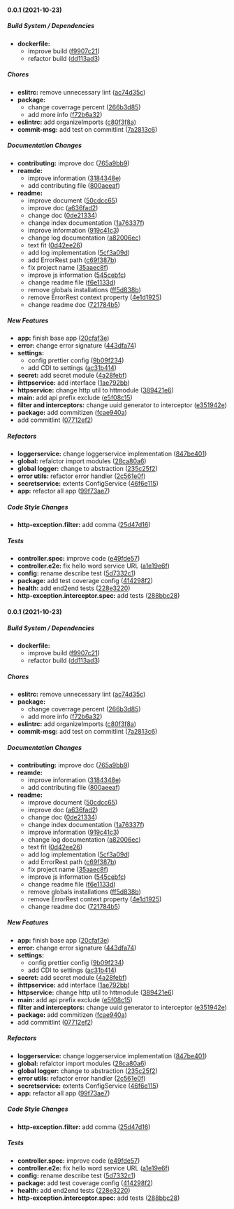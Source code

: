 #### 0.0.1 (2021-10-23)

##### Build System / Dependencies

* **dockerfile:**
  *  improve build ([f9907c21](https://github.com/mikemajesty/nestjs-boilerplat/commit/f9907c21411d4415534031eac33c2579c9a252f0))
  *  refactor build ([dd113ad3](https://github.com/mikemajesty/nestjs-boilerplat/commit/dd113ad3e53cd94e76a09b5053a1fd8860d785da))

##### Chores

* **eslitrc:**  remove unnecessary lint ([ac74d35c](https://github.com/mikemajesty/nestjs-boilerplat/commit/ac74d35c32d218767e4e893feb6179e06051ac5d))
* **package:**
  *  change coverrage percent ([266b3d85](https://github.com/mikemajesty/nestjs-boilerplat/commit/266b3d850548847e06cb152267ce6f82c6671211))
  *  add more info ([f72b6a32](https://github.com/mikemajesty/nestjs-boilerplat/commit/f72b6a32e127d9f5979505f0ba00dec5a3e4bf8e))
* **eslintrc:**  add organizeImports ([c80f3f8a](https://github.com/mikemajesty/nestjs-boilerplat/commit/c80f3f8a8e0ec82e0433e86153cdaa3dfb5d25dc))
* **commit-msg:**  add test on commitlint ([7a2813c6](https://github.com/mikemajesty/nestjs-boilerplat/commit/7a2813c67c72dcae803826d33c2d7054914332b7))

##### Documentation Changes

* **contributing:**  improve doc ([765a9bb9](https://github.com/mikemajesty/nestjs-boilerplat/commit/765a9bb9a5b5c906ffab74d7ac290c06613806fd))
* **reamde:**
  *  improve information ([3184348e](https://github.com/mikemajesty/nestjs-boilerplat/commit/3184348e16407bafec023b592b184b7fe259329f))
  *  add contributing file ([800aeeaf](https://github.com/mikemajesty/nestjs-boilerplat/commit/800aeeaf4c37c8fff50c57ec26817cb5af3ad9d2))
* **readme:**
  *  improve document ([50cdcc65](https://github.com/mikemajesty/nestjs-boilerplat/commit/50cdcc65041b3af5f92e96f332468e7aa61ede8d))
  *  improve doc ([a636fad2](https://github.com/mikemajesty/nestjs-boilerplat/commit/a636fad286224d5488457f1ebb7972f52c783fe1))
  *  change doc ([0de21334](https://github.com/mikemajesty/nestjs-boilerplat/commit/0de2133441fc8baaeb48fb54a0e960f2e3cd4fc3))
  *  change index documentation ([1a76337f](https://github.com/mikemajesty/nestjs-boilerplat/commit/1a76337fc5ba22f72c1fc14cde8273e3ad80714a))
  *  improve information ([919c41c3](https://github.com/mikemajesty/nestjs-boilerplat/commit/919c41c3d10b91b9c59e95958654c4a0ab8b92b1))
  *  change log documentation ([a82006ec](https://github.com/mikemajesty/nestjs-boilerplat/commit/a82006ec2903f7d3bddf62e6bc0c46523da09ae8))
  *  text fit ([0d42ee26](https://github.com/mikemajesty/nestjs-boilerplat/commit/0d42ee261c8697e97d8d682d9771707a53b925f3))
  *  add log implementation ([5cf3a09d](https://github.com/mikemajesty/nestjs-boilerplat/commit/5cf3a09d2b179984a0766b7e05a946a8687dfa31))
  *  add ErrorRest path ([c69f387b](https://github.com/mikemajesty/nestjs-boilerplat/commit/c69f387b990d25b9c4949c1886d1a0ed22f061de))
  *  fix project name ([35aaec8f](https://github.com/mikemajesty/nestjs-boilerplat/commit/35aaec8f6a4c6f252817f932d458ebbc54f87b7b))
  *  improve js information ([545cebfc](https://github.com/mikemajesty/nestjs-boilerplat/commit/545cebfcd40115bf4fdd812c8f40bd62cd8f8661))
  *  change readme file ([f6e1133d](https://github.com/mikemajesty/nestjs-boilerplat/commit/f6e1133d20c37e057cab7d7b527d6e9615473d11))
  *  remove globals installations ([ff5d838b](https://github.com/mikemajesty/nestjs-boilerplat/commit/ff5d838ba52c8e291c16d895562af78d31a19f23))
  *  remove ErrorRest context property ([4e1d1925](https://github.com/mikemajesty/nestjs-boilerplat/commit/4e1d1925b1dd100307a374b4684b4453c5e66166))
  *  change readme doc ([721784b5](https://github.com/mikemajesty/nestjs-boilerplat/commit/721784b572c4d415e51ad0536584214dcb8968af))

##### New Features

* **app:**  finish base app ([20cfaf3e](https://github.com/mikemajesty/nestjs-boilerplat/commit/20cfaf3efcdb61fce6e24e2163371f068b8921cb))
* **error:**  change error signature ([443dfa74](https://github.com/mikemajesty/nestjs-boilerplat/commit/443dfa746795b4ee6d2ac0a350459e3e3cf1bbe1))
* **settings:**
  *  config prettier config ([9b09f234](https://github.com/mikemajesty/nestjs-boilerplat/commit/9b09f2341974a4c06e72f50e27ea70ac65753a8d))
  *  add CDI to settings ([ac31b414](https://github.com/mikemajesty/nestjs-boilerplat/commit/ac31b4144fd7145d6e60bde9558a070571861d76))
* **secret:**  add secret module ([4a28febf](https://github.com/mikemajesty/nestjs-boilerplat/commit/4a28febf689145ec89b13215c7f6a3383b3d3fcd))
* **ihttpservice:**  add interface ([1ae792bb](https://github.com/mikemajesty/nestjs-boilerplat/commit/1ae792bb24ac49eafb910695e4447848a91eb908))
* **httpservice:**  change http util to httmodule ([389421e6](https://github.com/mikemajesty/nestjs-boilerplat/commit/389421e6235c98b1e91dfa0ed68e4f9cd3e58456))
* **main:**  add api prefix exclude ([e5f08c15](https://github.com/mikemajesty/nestjs-boilerplat/commit/e5f08c15fe293147ea7241ae8791507dd37317d3))
* **filter and interceptors:**  change uuid generator to interceptor ([e351942e](https://github.com/mikemajesty/nestjs-boilerplat/commit/e351942e4a9a55d10e70590ce4eec85a17713f2d))
* **package:**  add commitizen ([fcae940a](https://github.com/mikemajesty/nestjs-boilerplat/commit/fcae940a9f0f982266dd1cd94e2e2d78463f8573))
*  add commitlint ([07712ef2](https://github.com/mikemajesty/nestjs-boilerplat/commit/07712ef2a0a9411242155adcd913d341a5ee8f1b))

##### Refactors

* **loggerservice:**  change loggerservice implementation ([847be401](https://github.com/mikemajesty/nestjs-boilerplat/commit/847be40112ec7c30e4fd8226ef8d6746020e33c0))
* **global:**  refalctor import modules ([28ca80a6](https://github.com/mikemajesty/nestjs-boilerplat/commit/28ca80a685bcbb9b136a522f45184d6654de1e02))
* **global logger:**  change to abstraction ([235c25f2](https://github.com/mikemajesty/nestjs-boilerplat/commit/235c25f23f3463204e955fdaa709060459676a73))
* **error utils:**  refactor error handler ([2c561e0f](https://github.com/mikemajesty/nestjs-boilerplat/commit/2c561e0fae81231c7de39f509a8c05dde97b1097))
* **secretservice:**  extents ConfigService ([46f6e115](https://github.com/mikemajesty/nestjs-boilerplat/commit/46f6e11581ce45500a4f2df046007195b7e062a1))
* **app:**  refactor all app ([99f73ae7](https://github.com/mikemajesty/nestjs-boilerplat/commit/99f73ae79b0b1b54fedfe87b1e2c3930e5604729))

##### Code Style Changes

* **http-exception.filter:**  add comma ([25d47d16](https://github.com/mikemajesty/nestjs-boilerplat/commit/25d47d16773b22e6d97e36ecae06c54c04bea09f))

##### Tests

* **controller.spec:**  improve code ([e49fde57](https://github.com/mikemajesty/nestjs-boilerplat/commit/e49fde574d96d83c7b6acfdac804c77ea9a92157))
* **controller.e2e:**  fix hello word service URL ([a1e19e6f](https://github.com/mikemajesty/nestjs-boilerplat/commit/a1e19e6f762090eea372e4a47e59d85224af3ce2))
* **config:**  rename describe test ([5d7332c1](https://github.com/mikemajesty/nestjs-boilerplat/commit/5d7332c1292544ad64ea17ace9fa3c547fc52daa))
* **package:**  add test coverage config ([414298f2](https://github.com/mikemajesty/nestjs-boilerplat/commit/414298f22c7e2ad4402a3e0dfbc52180fa56595a))
* **health:**  add end2end tests ([228e3220](https://github.com/mikemajesty/nestjs-boilerplat/commit/228e322041d11b4ae3196ae6f7458f4905b15d15))
* **http-exception.interceptor.spec:**  add tests ([288bbc28](https://github.com/mikemajesty/nestjs-boilerplat/commit/288bbc2853de9f81ba77eea44f2ad22b95ac92a8))

#### 0.0.1 (2021-10-23)

##### Build System / Dependencies

* **dockerfile:**
  *  improve build ([f9907c21](https://github.com/mikemajesty/nestjs-boilerplat/commit/f9907c21411d4415534031eac33c2579c9a252f0))
  *  refactor build ([dd113ad3](https://github.com/mikemajesty/nestjs-boilerplat/commit/dd113ad3e53cd94e76a09b5053a1fd8860d785da))

##### Chores

* **eslitrc:**  remove unnecessary lint ([ac74d35c](https://github.com/mikemajesty/nestjs-boilerplat/commit/ac74d35c32d218767e4e893feb6179e06051ac5d))
* **package:**
  *  change coverrage percent ([266b3d85](https://github.com/mikemajesty/nestjs-boilerplat/commit/266b3d850548847e06cb152267ce6f82c6671211))
  *  add more info ([f72b6a32](https://github.com/mikemajesty/nestjs-boilerplat/commit/f72b6a32e127d9f5979505f0ba00dec5a3e4bf8e))
* **eslintrc:**  add organizeImports ([c80f3f8a](https://github.com/mikemajesty/nestjs-boilerplat/commit/c80f3f8a8e0ec82e0433e86153cdaa3dfb5d25dc))
* **commit-msg:**  add test on commitlint ([7a2813c6](https://github.com/mikemajesty/nestjs-boilerplat/commit/7a2813c67c72dcae803826d33c2d7054914332b7))

##### Documentation Changes

* **contributing:**  improve doc ([765a9bb9](https://github.com/mikemajesty/nestjs-boilerplat/commit/765a9bb9a5b5c906ffab74d7ac290c06613806fd))
* **reamde:**
  *  improve information ([3184348e](https://github.com/mikemajesty/nestjs-boilerplat/commit/3184348e16407bafec023b592b184b7fe259329f))
  *  add contributing file ([800aeeaf](https://github.com/mikemajesty/nestjs-boilerplat/commit/800aeeaf4c37c8fff50c57ec26817cb5af3ad9d2))
* **readme:**
  *  improve document ([50cdcc65](https://github.com/mikemajesty/nestjs-boilerplat/commit/50cdcc65041b3af5f92e96f332468e7aa61ede8d))
  *  improve doc ([a636fad2](https://github.com/mikemajesty/nestjs-boilerplat/commit/a636fad286224d5488457f1ebb7972f52c783fe1))
  *  change doc ([0de21334](https://github.com/mikemajesty/nestjs-boilerplat/commit/0de2133441fc8baaeb48fb54a0e960f2e3cd4fc3))
  *  change index documentation ([1a76337f](https://github.com/mikemajesty/nestjs-boilerplat/commit/1a76337fc5ba22f72c1fc14cde8273e3ad80714a))
  *  improve information ([919c41c3](https://github.com/mikemajesty/nestjs-boilerplat/commit/919c41c3d10b91b9c59e95958654c4a0ab8b92b1))
  *  change log documentation ([a82006ec](https://github.com/mikemajesty/nestjs-boilerplat/commit/a82006ec2903f7d3bddf62e6bc0c46523da09ae8))
  *  text fit ([0d42ee26](https://github.com/mikemajesty/nestjs-boilerplat/commit/0d42ee261c8697e97d8d682d9771707a53b925f3))
  *  add log implementation ([5cf3a09d](https://github.com/mikemajesty/nestjs-boilerplat/commit/5cf3a09d2b179984a0766b7e05a946a8687dfa31))
  *  add ErrorRest path ([c69f387b](https://github.com/mikemajesty/nestjs-boilerplat/commit/c69f387b990d25b9c4949c1886d1a0ed22f061de))
  *  fix project name ([35aaec8f](https://github.com/mikemajesty/nestjs-boilerplat/commit/35aaec8f6a4c6f252817f932d458ebbc54f87b7b))
  *  improve js information ([545cebfc](https://github.com/mikemajesty/nestjs-boilerplat/commit/545cebfcd40115bf4fdd812c8f40bd62cd8f8661))
  *  change readme file ([f6e1133d](https://github.com/mikemajesty/nestjs-boilerplat/commit/f6e1133d20c37e057cab7d7b527d6e9615473d11))
  *  remove globals installations ([ff5d838b](https://github.com/mikemajesty/nestjs-boilerplat/commit/ff5d838ba52c8e291c16d895562af78d31a19f23))
  *  remove ErrorRest context property ([4e1d1925](https://github.com/mikemajesty/nestjs-boilerplat/commit/4e1d1925b1dd100307a374b4684b4453c5e66166))
  *  change readme doc ([721784b5](https://github.com/mikemajesty/nestjs-boilerplat/commit/721784b572c4d415e51ad0536584214dcb8968af))

##### New Features

* **app:**  finish base app ([20cfaf3e](https://github.com/mikemajesty/nestjs-boilerplat/commit/20cfaf3efcdb61fce6e24e2163371f068b8921cb))
* **error:**  change error signature ([443dfa74](https://github.com/mikemajesty/nestjs-boilerplat/commit/443dfa746795b4ee6d2ac0a350459e3e3cf1bbe1))
* **settings:**
  *  config prettier config ([9b09f234](https://github.com/mikemajesty/nestjs-boilerplat/commit/9b09f2341974a4c06e72f50e27ea70ac65753a8d))
  *  add CDI to settings ([ac31b414](https://github.com/mikemajesty/nestjs-boilerplat/commit/ac31b4144fd7145d6e60bde9558a070571861d76))
* **secret:**  add secret module ([4a28febf](https://github.com/mikemajesty/nestjs-boilerplat/commit/4a28febf689145ec89b13215c7f6a3383b3d3fcd))
* **ihttpservice:**  add interface ([1ae792bb](https://github.com/mikemajesty/nestjs-boilerplat/commit/1ae792bb24ac49eafb910695e4447848a91eb908))
* **httpservice:**  change http util to httmodule ([389421e6](https://github.com/mikemajesty/nestjs-boilerplat/commit/389421e6235c98b1e91dfa0ed68e4f9cd3e58456))
* **main:**  add api prefix exclude ([e5f08c15](https://github.com/mikemajesty/nestjs-boilerplat/commit/e5f08c15fe293147ea7241ae8791507dd37317d3))
* **filter and interceptors:**  change uuid generator to interceptor ([e351942e](https://github.com/mikemajesty/nestjs-boilerplat/commit/e351942e4a9a55d10e70590ce4eec85a17713f2d))
* **package:**  add commitizen ([fcae940a](https://github.com/mikemajesty/nestjs-boilerplat/commit/fcae940a9f0f982266dd1cd94e2e2d78463f8573))
*  add commitlint ([07712ef2](https://github.com/mikemajesty/nestjs-boilerplat/commit/07712ef2a0a9411242155adcd913d341a5ee8f1b))

##### Refactors

* **loggerservice:**  change loggerservice implementation ([847be401](https://github.com/mikemajesty/nestjs-boilerplat/commit/847be40112ec7c30e4fd8226ef8d6746020e33c0))
* **global:**  refalctor import modules ([28ca80a6](https://github.com/mikemajesty/nestjs-boilerplat/commit/28ca80a685bcbb9b136a522f45184d6654de1e02))
* **global logger:**  change to abstraction ([235c25f2](https://github.com/mikemajesty/nestjs-boilerplat/commit/235c25f23f3463204e955fdaa709060459676a73))
* **error utils:**  refactor error handler ([2c561e0f](https://github.com/mikemajesty/nestjs-boilerplat/commit/2c561e0fae81231c7de39f509a8c05dde97b1097))
* **secretservice:**  extents ConfigService ([46f6e115](https://github.com/mikemajesty/nestjs-boilerplat/commit/46f6e11581ce45500a4f2df046007195b7e062a1))
* **app:**  refactor all app ([99f73ae7](https://github.com/mikemajesty/nestjs-boilerplat/commit/99f73ae79b0b1b54fedfe87b1e2c3930e5604729))

##### Code Style Changes

* **http-exception.filter:**  add comma ([25d47d16](https://github.com/mikemajesty/nestjs-boilerplat/commit/25d47d16773b22e6d97e36ecae06c54c04bea09f))

##### Tests

* **controller.spec:**  improve code ([e49fde57](https://github.com/mikemajesty/nestjs-boilerplat/commit/e49fde574d96d83c7b6acfdac804c77ea9a92157))
* **controller.e2e:**  fix hello word service URL ([a1e19e6f](https://github.com/mikemajesty/nestjs-boilerplat/commit/a1e19e6f762090eea372e4a47e59d85224af3ce2))
* **config:**  rename describe test ([5d7332c1](https://github.com/mikemajesty/nestjs-boilerplat/commit/5d7332c1292544ad64ea17ace9fa3c547fc52daa))
* **package:**  add test coverage config ([414298f2](https://github.com/mikemajesty/nestjs-boilerplat/commit/414298f22c7e2ad4402a3e0dfbc52180fa56595a))
* **health:**  add end2end tests ([228e3220](https://github.com/mikemajesty/nestjs-boilerplat/commit/228e322041d11b4ae3196ae6f7458f4905b15d15))
* **http-exception.interceptor.spec:**  add tests ([288bbc28](https://github.com/mikemajesty/nestjs-boilerplat/commit/288bbc2853de9f81ba77eea44f2ad22b95ac92a8))

